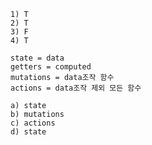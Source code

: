 ```
1) T
2) T
3) F
4) T
```

```
state = data
getters = computed
mutations = data조작 함수
actions = data조작 제외 모든 함수
```

```
a) state
b) mutations
c) actions
d) state
```

